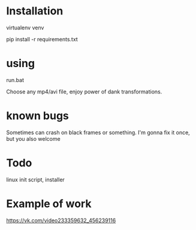 # Installation

virtualenv venv

pip install -r requirements.txt

# using

run.bat

Choose any mp4/avi file, enjoy power of dank transformations. 

# known bugs

Sometimes can crash on black frames or something. I'm gonna fix it once, but you also welcome

# Todo

linux init script, installer

# Example of work

https://vk.com/video233359632_456239116
